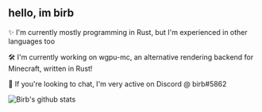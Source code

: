 ## hello, im birb

✨ I'm currently mostly programming in Rust, but I'm experienced in other languages too

🛠️ I'm currently working on wgpu-mc, an alternative rendering backend for Minecraft, written in Rust!

💬 If you're looking to chat, I'm very active on Discord @ birb#5862

![Birb's github stats](https://github-readme-stats.vercel.app/api?username=birbe&theme=nord)
